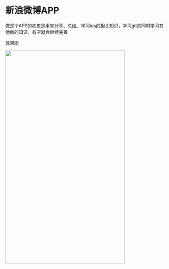 <h1>新浪微博APP</h1>

做这个APP的初衷是用来分享、总结、学习ios的相关知识，学习git的同时学习其他新的知识，有空就会继续完善

效果图


<img src="https://github.com/FMYang/SNAPP/blob/master/SinaweiboDemo/SinaweiboDemo/Screenshots/screenshots.png" width="375" height="667">
